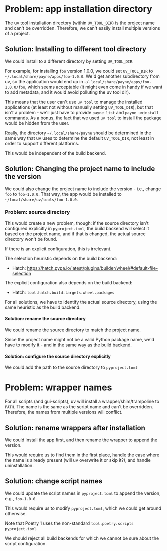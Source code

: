# Problem: app installation directory

The uv tool installation directory (within `UV_TOOL_DIR`) is the project name
and can't be overridden. Therefore, we can't easily install multiple versions of
a project.


## Solution: Installing to different tool directory

We could install to a different directory by setting `UV_TOOL_DIR`.

For example, for installing `foo` version 1.0.0, we could set `UV_TOOL_DIR` to
`~/.local/share/payne/apps/foo-1.0.0`. We'd get another subdirectory from uv, so
the application would end up in `~/.local/share/payne/apps/foo-1.0.0/foo`, which
seems acceptable (it might even come in handy if we want to add metadata, and it
would avoid polluting the uv tool dir).

This means that the user can't use `uv tool` to manage the installed
applications (at least not without manually setting `UV_TOOL_DIR`), but that
isn't a problem - we'll just have to provide `payne list` and `payne uninstall`
commands. As a bonus, the fact that we used `uv tool` to install the package
would be hidden from the user.

Really, the directory `~/.local/share/payne` should be determined in the same
way that uv uses to determine the default `UV_TOOL_DIR`, not least in order to
support different platforms.

This would be independent of the build backend.


## Solution: Changing the project name to include the version

We could also change the project name to include the version - i.e., change
`foo` to `foo-1.0.0`. That way, the app would be installed to
`~/local/share/uv/tools/foo-1.0.0`.


### Problem: source directory

This would create a new problem, though: if the source directory isn't
configured explicitly in `pyproject.toml`, the build backend will select it
based on the project name, and if that is changed, the actual source directory
won't be found.

If there is an explicit configuration, this is irrelevant.

The selection heuristic depends on the build backend:
  * Hatch: https://hatch.pypa.io/latest/plugins/builder/wheel/#default-file-selection

The explicit configuration also depends on the build backend:
  * Hatch: `tool.hatch.build.targets.wheel.packages`

For all solutions, we have to identify the actual source directory, using the
same heuristic as the build backend.


#### Solution: rename the source directory

We could rename the source directory to match the project name.

Since the project name might not be a valid Python package name, we'd have to
modify it - and in the same way as the build backend.


#### Solution: configure the source directory explicitly

We could add the path to the source directory to `pyproject.toml`


# Problem: wrapper names

For all scripts (and gui-scripts), uv will install a wrapper/shim/trampoline to
`PATH`. The name is the same as the script name and can't be overridden.
Therefore, the names from multiple versions will conflict.


## Solution: rename wrappers after installation

We could install the app first, and then rename the wrapper to append the
version.

This would require us to find them in the first place, handle the case where the
name is already present (will uv overwrite it or skip it?), and handle
uninstallation.


## Solution: change script names

We could update the script names in `pyproject.toml` to append the version,
e.g., `foo-1.0.0`.

This would require us to modify `pyproject.toml`, which we could get around
otherwise.

Note that Poetry 1 uses the non-standard `tool.poetry.scripts` `pyproject.toml`.

We should reject all build backends for which we cannot be sure about the script
configuration.
